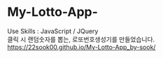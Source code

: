 # My-Lotto-App-
Use Skills : JavaScript / JQuery <br/>
클릭 시 랜덤숫자를 뽑는, 로또번호생성기를 만들었습니다.<br/>
https://22sook00.github.io/My-Lotto-App_by-sook/

